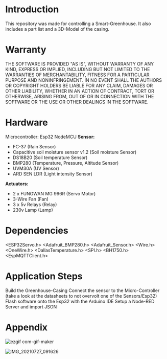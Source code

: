 # Introduction
This repository was made for controlling a Smart-Greenhouse. It also includes a part list and a 3D-Model of the casing.

# Warranty
THE SOFTWARE IS PROVIDED "AS IS", WITHOUT WARRANTY OF ANY KIND, EXPRESS OR
IMPLIED, INCLUDING BUT NOT LIMITED TO THE WARRANTIES OF MERCHANTABILITY, FITNESS
FOR A PARTICULAR PURPOSE AND NONINFRINGEMENT. IN NO EVENT SHALL THE AUTHORS OR
COPYRIGHT HOLDERS BE LIABLE FOR ANY CLAIM, DAMAGES OR OTHER LIABILITY, WHETHER
IN AN ACTION OF CONTRACT, TORT OR OTHERWISE, ARISING FROM, OUT OF OR IN
CONNECTION WITH THE SOFTWARE OR THE USE OR OTHER DEALINGS IN THE SOFTWARE.

# Hardware
Microcontroller: Esp32 NodeMCU
**Sensor:**
- FC-37 (Rain Sensor)
- Capacitive soil moisture sensor v1.2 (Soil moisture Sensor)
- DS18B20 (Soil temperature Sensor)
- BMP280 (Temperature, Pressure, Altitude Sensor)
- UVM30A (UV Sensor)
- ARD SEN LDR (Light intensity Sensor)

**Actuators:**
- 2 x FUNGWAN MG 996R (Servo Motor)
- 3-Wire Fan (Fan)
- 3 x 5v Relays (Relay)
- 230v Lamp (Lamp)

# Dependencies
<ESP32Servo.h>
<Adafruit_BMP280.h>
<Adafruit_Sensor.h>
<Wire.h>
<OneWire.h>
<DallasTemperature.h>
<SPI.h>
<BH1750.h>
<EspMQTTClient.h>

# Application Steps
Build the Greenhouse-Casing
Connect the sensor to the Micro-Controller (take a look at the datasheets to not overvolt one of the Sensors/Esp32)
Flash software onto the Esp32 with the Arduino IDE
Setup a Node-RED Server and import JSON

# Appendix

![ezgif com-gif-maker](https://user-images.githubusercontent.com/75416341/127112592-78f6b7f0-ea5b-4a79-b5cd-c291f216eaac.gif)

![IMG_20210727_091626](https://user-images.githubusercontent.com/75416341/127112250-a71cf4f3-a005-45c8-820c-38667a2630aa.jpg)









